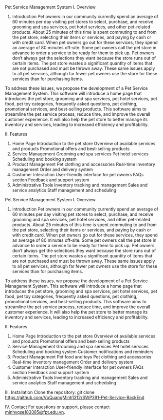 Pet Service Management System
I. Overview
1. Introduction
Pet owners in our community currently spend an average of 60 minutes per day visiting pet stores to select, purchase, and receive grooming and spa services, pet hotel services, and other pet-related products. About 25 minutes of this time is spent commuting to and from the pet store, selecting their items or services, and paying by cash or with credit card. When pet owners go out for these services, they spend an average of 80 minutes off-site. Some pet owners call the pet store in advance to order a service to be ready for them to pick up. Pet owners don’t always get the selections they want because the store runs out of certain items. The pet store wastes a significant quantity of items that are not purchased and must be thrown away. These same issues apply to all pet services, although far fewer pet owners use the store for these services than for purchasing items.

To address these issues, we propose the development of a Pet Service Management System. This software will introduce a home page that introduces the pet store, grooming and spa services, pet hotel services, pet food, pet toy categories, frequently asked questions, pet clothing, promotional services, and best-selling products. This software aims to streamline the pet service process, reduce time, and improve the overall customer experience. It will also help the pet store to better manage its inventory and services, leading to increased efficiency and profitability.

II. Features
1. Home Page
Introduction to the pet store
Overview of available services and products
Promotional offers and best-selling products
2. Service Management
Grooming and spa services
Pet hotel services
Scheduling and booking system
3. Product Management
Pet clothing and accessories
Real-time inventory management
Order and delivery system
4. Customer Interaction
User-friendly interface for pet owners
FAQs section
Feedback and support system
5. Administrative Tools
Inventory tracking and management
Sales and service analytics
Staff management and scheduling

Pet Service Management System
I. Overview
1. Introduction
Pet owners in our community currently spend an average of 60 minutes per day visiting pet stores to select, purchase, and receive grooming and spa services, pet hotel services, and other pet-related products. About 25 minutes of this time is spent commuting to and from the pet store, selecting their items or services, and paying by cash or with credit card. When pet owners go out for these services, they spend an average of 80 minutes off-site. Some pet owners call the pet store in advance to order a service to be ready for them to pick up. Pet owners don’t always get the selections they want because the store runs out of certain items. The pet store wastes a significant quantity of items that are not purchased and must be thrown away. These same issues apply to all pet services, although far fewer pet owners use the store for these services than for purchasing items.

To address these issues, we propose the development of a Pet Service Management System. This software will introduce a home page that introduces the pet store, grooming and spa services, pet hotel services, pet food, pet toy categories, frequently asked questions, pet clothing, promotional services, and best-selling products. This software aims to streamline the pet service process, reduce time, and improve the overall customer experience. It will also help the pet store to better manage its inventory and services, leading to increased efficiency and profitability.

II. Features
1. Home Page
Introduction to the pet store
Overview of available services and products
Promotional offers and best-selling products
2. Service Management
Grooming and spa services
Pet hotel services
Scheduling and booking system
Customer notifications and reminders
3. Product Management
Pet food and toys
Pet clothing and accessories
Real-time inventory management
Order and delivery system
4. Customer Interaction
User-friendly interface for pet owners
FAQs section
Feedback and support system
5. Administrative Tools
Inventory tracking and management
Sales and service analytics
Staff management and scheduling

III. Installation
Clone the repository:
git clone https://github.com/VuQuangMinh1212/SWP391-Pet-Service-BackEnd

IV. Contact
For questions or support, please contact minhvqse183085@fpt.edu.vn.

